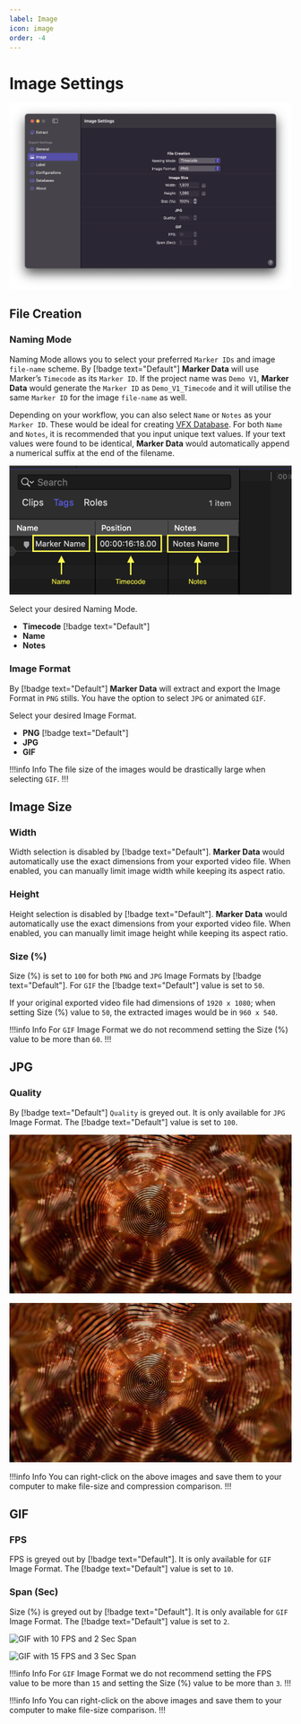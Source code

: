 ```yaml
---
label: Image
icon: image
order: -4
---
```

# Image Settings

![Image Settings](/assets/md-image-settings.png)

## File Creation

### Naming Mode

Naming Mode allows you to select your preferred `Marker IDs` and image `file-name` scheme. By [!badge text="Default"] **Marker Data** will use Marker’s `Timecode` as its `Marker ID`. If the project name was `Demo V1`, **Marker Data** would generate the `Marker ID` as `Demo_V1_Timecode` and it will utilise the same `Marker ID` for the image `file-name` as well.

Depending on your workflow, you can also select `Name` or `Notes` as your `Marker ID`. These would be ideal for creating [VFX Database](/faq.md#what-is-the-appropriate-workflow-for-naming-vfx-ids). For both `Name` and `Notes`, it is recommended that you input unique text values. If your text values were found to be identical, **Marker Data** would automatically append a numerical suffix at the end of the filename.

![Selecting Naming Mode](/assets/md-image-settings_01.png)

Select your desired Naming Mode.
- **Timecode** [!badge text="Default"]
- **Name**
- **Notes**

### Image Format

By [!badge text="Default"] **Marker Data** will extract and export the Image Format in `PNG` stills. You have the option to select `JPG` or animated `GIF`.

Select your desired Image Format.
- **PNG** [!badge text="Default"]
- **JPG**
- **GIF**

!!!info Info
The file size of the images would be drastically large when selecting `GIF`.
!!!

## Image Size

### Width

Width selection is disabled by [!badge text="Default"]. **Marker Data** would automatically use the exact dimensions from your exported video file. When enabled, you can manually limit image width while keeping its aspect ratio.

### Height

Height selection is disabled by [!badge text="Default"]. **Marker Data** would automatically use the exact dimensions from your exported video file. When enabled, you can manually limit image height while keeping its aspect ratio.

### Size (%)

Size (%) is set to `100` for both `PNG` and `JPG`  Image Formats by [!badge text="Default"]. For `GIF` the [!badge text="Default"] value is set to `50`. 

If your original exported video file had dimensions of `1920 x 1080`; when setting Size (%) value to `50`, the extracted images would be in `960 x 540`.

!!!info Info
For `GIF` Image Format we do not recommend setting the Size (%) value to be more than `60`.
!!!

## JPG

### Quality

By [!badge text="Default"] `Quality` is greyed out. It is only available for `JPG` Image Format. The [!badge text="Default"] value is set to `100`.

![Quality set to 100](/assets/md-image-settings_02.jpg) 

![Quality set to 10](/assets/md-image-settings_03.jpg)

!!!info Info
You can right-click on the above images and save them to your computer to make file-size and compression comparison.
!!!

## GIF

### FPS

FPS is greyed out by [!badge text="Default"]. It is only available for `GIF` Image Format. The [!badge text="Default"] value is set to `10`.

### Span (Sec)

Size (%) is greyed out by [!badge text="Default"]. It is only available for `GIF` Image Format. The [!badge text="Default"] value is set to `2`.

![GIF with 10 FPS and 2 Sec Span](/assets/md-image-settings_04.gif) 

![GIF with 15 FPS and 3 Sec Span](/assets/md-image-settings_05.gif)

!!!info Info
For `GIF` Image Format we do not recommend setting the FPS value to be more than `15` and setting the Size (%) value to be more than `3`.
!!!

!!!info Info
You can right-click on the above images and save them to your computer to make file-size comparison.
!!!